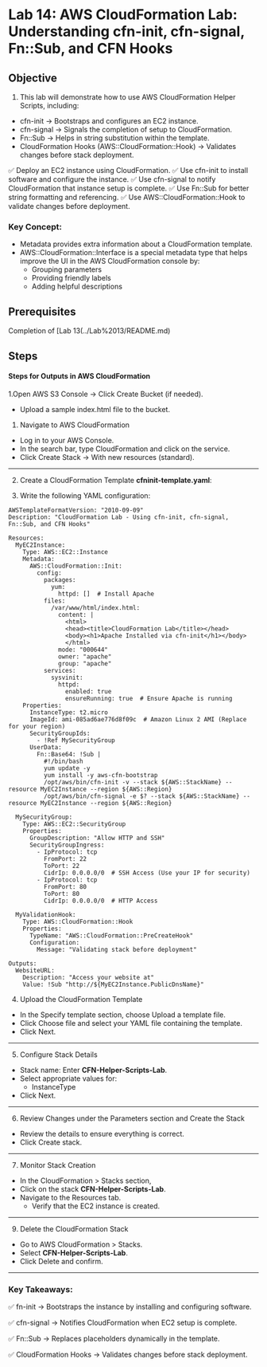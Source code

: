 # Lab 14: AWS CloudFormation Lab: Understanding cfn-init, cfn-signal, Fn::Sub, and CFN Hooks
## Objective

1. This lab will demonstrate how to use AWS CloudFormation Helper Scripts, including:

- cfn-init → Bootstraps and configures an EC2 instance.
- cfn-signal → Signals the completion of setup to CloudFormation.
- Fn::Sub → Helps in string substitution within the template.
- CloudFormation Hooks (AWS::CloudFormation::Hook) → Validates changes before stack deployment.

✅ Deploy an EC2 instance using CloudFormation.
✅ Use cfn-init to install software and configure the instance.
✅ Use cfn-signal to notify CloudFormation that instance setup is complete.
✅ Use Fn::Sub for better string formatting and referencing.
✅ Use AWS::CloudFormation::Hook to validate changes before deployment.


### Key Concept: 
- Metadata provides extra information about a CloudFormation template.
- AWS::CloudFormation::Interface is a special metadata type that helps improve the UI in the AWS CloudFormation console by:
    - Grouping parameters
    - Providing friendly labels
    - Adding helpful descriptions

## Prerequisites

Completion of [Lab 13(../Lab%2013/README.md)

## Steps

#### Steps for Outputs in AWS CloudFormation
1.Open AWS S3 Console → Click Create Bucket (if needed).
- Upload a sample index.html file to the bucket.

1. Navigate to AWS CloudFormation

- Log in to your AWS Console.
- In the search bar, type CloudFormation and click on the service.
- Click Create Stack → With new resources (standard).
---

2. Create a CloudFormation Template **cfninit-template.yaml**:

3. Write the following YAML configuration:
```
AWSTemplateFormatVersion: "2010-09-09"
Description: "CloudFormation Lab - Using cfn-init, cfn-signal, Fn::Sub, and CFN Hooks"

Resources:
  MyEC2Instance:
    Type: AWS::EC2::Instance
    Metadata:
      AWS::CloudFormation::Init:
        config:
          packages:
            yum:
              httpd: []  # Install Apache
          files:
            /var/www/html/index.html:
              content: |
                <html>
                <head><title>CloudFormation Lab</title></head>
                <body><h1>Apache Installed via cfn-init</h1></body>
                </html>
              mode: "000644"
              owner: "apache"
              group: "apache"
          services:
            sysvinit:
              httpd:
                enabled: true
                ensureRunning: true  # Ensure Apache is running
    Properties:
      InstanceType: t2.micro
      ImageId: ami-085ad6ae776d8f09c  # Amazon Linux 2 AMI (Replace for your region)
      SecurityGroupIds:
        - !Ref MySecurityGroup
      UserData:
        Fn::Base64: !Sub |
          #!/bin/bash
          yum update -y
          yum install -y aws-cfn-bootstrap
          /opt/aws/bin/cfn-init -v --stack ${AWS::StackName} --resource MyEC2Instance --region ${AWS::Region}
          /opt/aws/bin/cfn-signal -e $? --stack ${AWS::StackName} --resource MyEC2Instance --region ${AWS::Region}

  MySecurityGroup:
    Type: AWS::EC2::SecurityGroup
    Properties:
      GroupDescription: "Allow HTTP and SSH"
      SecurityGroupIngress:
        - IpProtocol: tcp
          FromPort: 22
          ToPort: 22
          CidrIp: 0.0.0.0/0  # SSH Access (Use your IP for security)
        - IpProtocol: tcp
          FromPort: 80
          ToPort: 80
          CidrIp: 0.0.0.0/0  # HTTP Access

  MyValidationHook:
    Type: AWS::CloudFormation::Hook
    Properties:
      TypeName: "AWS::CloudFormation::PreCreateHook"
      Configuration:
        Message: "Validating stack before deployment"

Outputs:
  WebsiteURL:
    Description: "Access your website at"
    Value: !Sub "http://${MyEC2Instance.PublicDnsName}"

```  
4. Upload the CloudFormation Template

- In the Specify template section, choose Upload a template file.
- Click Choose file and select your YAML file containing the template.
- Click Next.
---
5. Configure Stack Details

- Stack name: Enter **CFN-Helper-Scripts-Lab**.
- Select appropriate values for:
    - InstanceType
- Click Next.
---
6. Review Changes under the Parameters section and Create the Stack
- Review the details to ensure everything is correct.
- Click Create stack.
---

7. Monitor Stack Creation

- In the CloudFormation > Stacks section,
- Click on the stack **CFN-Helper-Scripts-Lab**.
- Navigate to the Resources tab.
    - Verify that the EC2 instance is created.
---
9. Delete the CloudFormation Stack

- Go to AWS CloudFormation > Stacks.
- Select **CFN-Helper-Scripts-Lab**.
- Click Delete and confirm.
---

### Key Takeaways:

✅ fn-init → Bootstraps the instance by installing and configuring software.

✅ cfn-signal → Notifies CloudFormation when EC2 setup is complete.

✅ Fn::Sub → Replaces placeholders dynamically in the template.

✅ CloudFormation Hooks → Validates changes before stack deployment.
